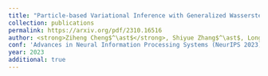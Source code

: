 ```yaml
---
title: "Particle-based Variational Inference with Generalized Wasserstein Gradient Flow"
collection: publications
permalink: https://arxiv.org/pdf/2310.16516
author: <strong>Ziheng Cheng$^\ast$</strong>, Shiyue Zhang$^\ast$, Longlin Yu, Cheng Zhang
conf: 'Advances in Neural Information Processing Systems (NeurIPS 2023)'
year: 2023
additional: true
---
```

